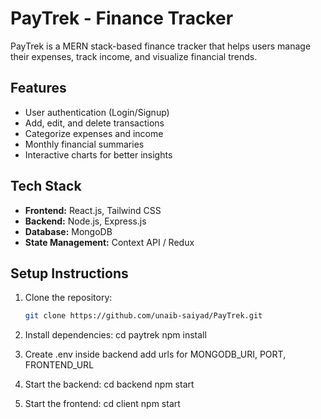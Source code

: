 # PayTrek - Finance Tracker

PayTrek is a MERN stack-based finance tracker that helps users manage their expenses, track income, and visualize financial trends.

## Features
- User authentication (Login/Signup)
- Add, edit, and delete transactions
- Categorize expenses and income
- Monthly financial summaries
- Interactive charts for better insights

## Tech Stack
- **Frontend:** React.js, Tailwind CSS
- **Backend:** Node.js, Express.js
- **Database:** MongoDB
- **State Management:** Context API / Redux

## Setup Instructions
1. Clone the repository:
   ```sh
   git clone https://github.com/unaib-saiyad/PayTrek.git

2. Install dependencies:
cd paytrek
npm install

3. Create .env inside backend
add urls for MONGODB_URI, PORT, FRONTEND_URL

4. Start the backend:
cd backend
npm start

5. Start the frontend:
cd client
npm start




